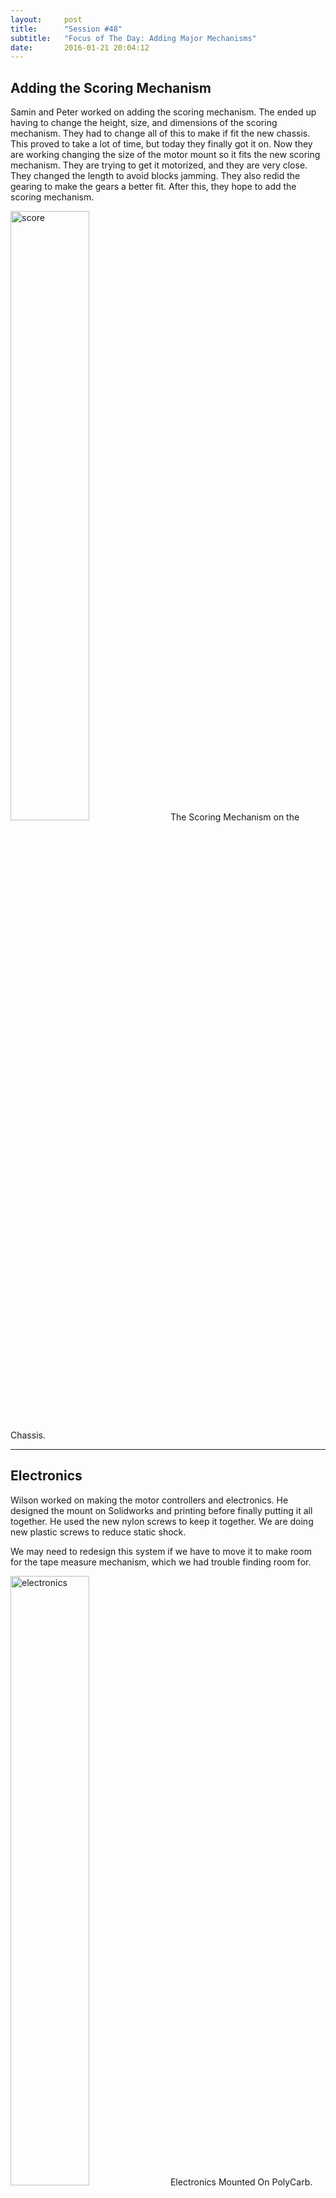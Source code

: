 ```yaml
---
layout:     post
title:      "Session #48"
subtitle:   "Focus of The Day: Adding Major Mechanisms"
date:       2016-01-21 20:04:12
---
```


<h2>Adding the Scoring Mechanism</h2>

<p>Samin and Peter worked on adding the scoring mechanism. The ended up having to change the height, size, and dimensions of the scoring mechanism. They had to change all of this to make if fit the new chassis. This proved to take a lot of time, but today they finally got it on. Now they are working changing the size of the motor mount so it fits the new scoring mechanism. They are trying to get it motorized, and they are very close. They changed the length to avoid blocks jamming. They also redid the gearing to make the gears a better fit. After this, they hope to add the scoring mechanism.</p>

<img src="{{ site.baseurl }}/img/post48-1.jpg" alt="score" width="50%">
<span style="text-align: left;" class="caption text-muted">The Scoring Mechanism on the Chassis.</span>

<hr>

<h2>Electronics</h2>

<p>Wilson worked on making the motor controllers and electronics. He designed the mount on Solidworks and printing before finally putting it all together. He used the new nylon screws to keep it together. We are doing new plastic screws to reduce static shock.</p>

<p>We may need to redesign this system if we have to move it to make room for the tape measure mechanism, which we had trouble finding room for.</p>

<img src="{{ site.baseurl }}/img/post48-2.jpg" alt="electronics" width="50%">
<span style="text-align: left;" class="caption text-muted">Electronics Mounted On PolyCarb.</span>

<hr>

<h2>Poster Design</h2>

<p>Willy, Arielle, and Robert worked on putting together posters for state. They decided what sections would be on each of the four posters (chassis, mechanisms, coding, and outreach). They created a format that they would use on all the posters, and they hope to finish and print these soon so they can get them for state.</p>

<p>Right now we are putting together pictures and information before formatting them.</p>

<img src="{{ site.baseurl }}/img/post48-3.jpg" alt="peopel" width="50%">
<span style="text-align: left;" class="caption text-muted">Designing Posters.</span>

<hr>

<h2>Mounting the block Dumper</h2>

<p>The block dumper is finally getting put on! Our team worked hard today to make room for the block dumper, which we have been excited to add. The block dumper was not on our old robot, so it will be awesome to finally be able to score blocks. The block dumper design started many months ago when Robert and Arielle worked on a conveyor idea to score blocks on either side of the mountain.</p>

<p>Isaac and Matt worked on mounting the block scoring mechanism. They attached the block scorer to two pieces of 20x20 extrusion. This allows the scoring mechanism to be adjustable as we try to figure out the best height for scoring blocks.</p>

<img src="{{ site.baseurl }}/img/post48-4.jpg" alt="scorer" width="50%">
<span style="text-align: left;" class="caption text-muted">Block Scorer.</span>

<hr>

<h2>Adding the Tape Measure Hanging System</h2>

<p>We are going to be using the same tape measure as we used on the last chassis. We cut off 3 feet of tape from the mechanism to make sure we had a strong part that could let us hang reliably.</p>

<p>Isaac, Matt, and Samin worked to make the mechanism more secure and reliable.</p>

<p>We are hoping to add this to the robot soon, however, we want to work on adding the other important mechanisms first. We had a lot of trouble finding room for the mechanism, however, we finally think we found a spot above the cube dumper. Hopefully we can fit all of our desired mechanisms!</p>

<img src="{{ site.baseurl }}/img/post48-5.jpg" alt="hang" width="50%">
<span style="text-align: left;" class="caption text-muted">Hang Mechanism.</span>